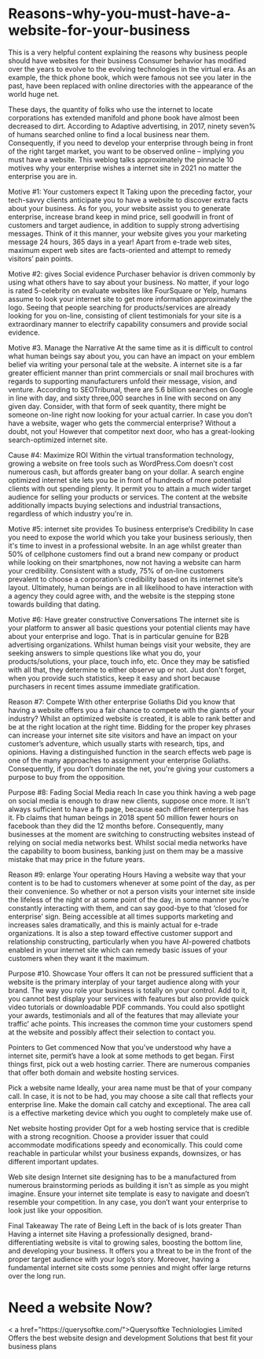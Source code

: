 # Reasons-why-you-must-have-a-website-for-your-business
This is a very helpful content explaining the reasons why business people should have websites for their business
Consumer behavior has modified over the years to evolve to the evolving technologies in the virtual era. As an example, the thick phone book, which were famous not see you later in the past, have been replaced with online directories with the appearance of the world huge net.

These days, the quantity of folks who use the internet to locate corporations has extended manifold and phone book have almost been decreased to dirt. According to Adaptive advertising, in 2017, ninety seven% of humans searched online to find a local business near them.  Consequently, if you need to develop your enterprise through being in front of the right target market, you want to be observed online – implying you must have a website. This weblog talks approximately the pinnacle 10 motives why your enterprise wishes a internet site in 2021 no matter the enterprise you are in.

Motive #1: Your customers expect It
Taking upon the preceding factor, your tech-savvy clients anticipate you to have a website to discover extra facts about your business. As for you, your website assist you to generate enterprise, increase brand keep in mind price, sell goodwill in front of customers and target audience, in addition to supply strong advertising messages. Think of it this manner, your website gives you your marketing message 24 hours, 365 days in a year! Apart from e-trade web sites, maximum expert web sites are facts-oriented and attempt to remedy visitors’ pain points.

Motive #2: gives Social evidence
Purchaser behavior is driven commonly by using what others have to say about your business. No matter, if your logo is rated 5-celebrity on evaluate websites like FourSquare or Yelp, humans assume to look your internet site to get more information approximately the logo. Seeing that people searching for products/services are already looking for you on-line, consisting of client testimonials for your site is a extraordinary manner to electrify capability consumers and provide social evidence.

Motive #3. Manage the Narrative
At the same time as it is difficult to control what human beings say about you, you can have an impact on your emblem belief via writing your personal tale at the website. A internet site is a far greater efficient manner than print commercials or snail mail brochures with regards to supporting manufacturers unfold their message, vision, and venture. According to SEOTribunal, there are 5.6 billion searches on Google in line with day, and sixty three,000 searches in line with second on any given day. Consider, with that form of seek quantity, there might be someone on-line right now looking for your actual carrier. In case you don’t have a website, wager who gets the commercial enterprise? Without a doubt, not you! However that competitor next door, who has a great-looking search-optimized internet site.

Cause #4: Maximize ROI
Within the virtual transformation technology, growing a website on free tools such as WordPress.Com doesn’t cost numerous cash, but affords greater bang on your dollar. A search engine optimized internet site lets you be in front of hundreds of more potential clients with out spending plenty. It permit you to attain a much wider target audience for selling your products or services. The content at the website additionally impacts buying selections and industrial transactions, regardless of which industry you're in.

Motive #5: internet site provides To business enterprise’s Credibility
In case you need to expose the world which you take your business seriously, then it's time to invest in a professional website. In an age whilst greater than 50% of cellphone customers find out a brand new company or product while looking on their smartphones, now not having a website can harm your credibility. Consistent with a study, 75% of on-line customers prevalent to choose a corporation’s credibility based on its internet site’s layout. Ultimately, human beings are in all likelihood to have interaction with a agency they could agree with, and the website is the stepping stone towards building that dating.

Motive #6: Have greater constructive Conversations
The internet site is your platform to answer all basic questions your potential clients may have about your enterprise and logo. That is in particular genuine for B2B advertising organizations. Whilst human beings visit your website, they are seeking answers to simple questions like what you do, your products/solutions, your place, touch info, etc. Once they may be satisfied with all that, they determine to either observe up or not. Just don't forget, when you provide such statistics, keep it easy and short because purchasers in recent times assume immediate gratification.

Reason #7: Compete With other enterprise Goliaths
Did you know that having a website offers you a fair chance to compete with the giants of your industry? Whilst an optimized website is created, it is able to rank better and be at the right location at the right time. Bidding for the proper key phrases can increase your internet site site visitors and have an impact on your customer’s adventure, which usually starts with research, tips, and opinions. Having a distinguished function in the search effects web page is one of the many approaches to assignment your enterprise Goliaths. Consequently, if you don’t dominate the net, you're giving your customers a purpose to buy from the opposition.

Purpose #8: Fading Social Media reach
In case you think having a web page on social media is enough to draw new clients, suppose once more. It isn't always sufficient to have a fb page, because each different enterprise has it. Fb claims that human beings in 2018 spent 50 million fewer hours on facebook than they did the 12 months before. Consequently, many businesses at the moment are switching to constructing websites instead of relying on social media networks best. Whilst social media networks have the capability to boom business, banking just on them may be a massive mistake that may price in the future years.

Reason #9: enlarge Your operating Hours
Having a website way that your content is to be had to customers whenever at some point of the day, as per their convenience. So whether or not a person visits your internet site inside the lifeless of the night or at some point of the day, in some manner you’re constantly interacting with them, and can say good-bye to that ‘closed for enterprise’ sign. Being accessible at all times supports marketing and increases sales dramatically, and this is mainly actual for e-trade organizations. It is also a step toward effective customer support and relationship constructing, particularly when you have AI-powered chatbots enabled in your internet site which can remedy basic issues of your customers when they want it the maximum.

Purpose #10. Showcase Your offers
It can not be pressured sufficient that a website is the primary interplay of your target audience along with your brand. The way you role your business is totally on your control. Add to it, you cannot best display your services with features but also provide quick video tutorials or downloadable PDF commands. You could also spotlight your awards, testimonials and all of the features that may alleviate your traffic’ ache points. This increases the common time your customers spend at the website and possibly affect their selection to contact you.

Pointers to Get commenced
Now that you’ve understood why have a internet site, permit’s have a look at some methods to get began. First things first, pick out a web hosting carrier. There are numerous companies that offer both domain and website hosting services.

Pick a website name
Ideally, your area name must be that of your company call. In case, it is not to be had, you may choose a site call that reflects your enterprise line. Make the domain call catchy and exceptional. The area call is a effective marketing device which you ought to completely make use of.

Net website hosting provider
Opt for a web hosting service that is credible with a strong recognition. Choose a provider issuer that could accommodate modifications speedy and economically. This could come reachable in particular whilst your business expands, downsizes, or has different important updates.

Web site design
Internet site designing has to be a manufactured from numerous brainstorming periods as building it isn't as simple as you might imagine. Ensure your internet site template is easy to navigate and doesn’t resemble your competition. In any case, you don’t want your enterprise to look just like your opposition.

Final Takeaway
The rate of Being Left in the back of is lots greater Than Having a internet site
Having a professionally designed, brand-differentiating website is vital to growing sales, boosting the bottom line, and developing your business. It offers you a threat to be in the front of the proper target audience with your logo’s story. Moreover, having a fundamental internet site costs some pennies and might offer large returns over the long run.
<h1>Need a website Now?</h1>
< a href="https://querysoftke.com/">Querysoftke Techniologies Limited</a> Offers the best website design and development Solutions that best fit your business plans
